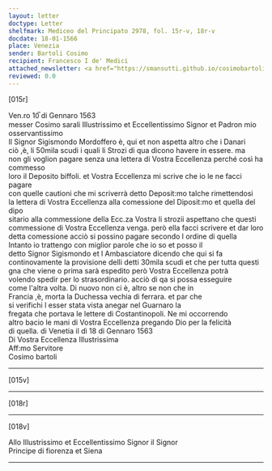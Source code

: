 ```yaml
---
layout: letter
doctype: Letter
shelfmark: Mediceo del Principato 2978, fol. 15r-v, 18r-v
docdate: 18-01-1566
place: Venezia
sender: Bartoli Cosimo
recipient: Francesco I de' Medici
attached_newsletter: <a href="https://smansutti.github.io/cosimobartoli/texts/3079_104/">3079_104</a>
reviewed: 0.0
---
```


[015r]  
  
  
Ven.ro 10̅ di Gennaro 1563  
messer Cosimo sarali Illustrissimo et Eccellentissimo Signor et Padron mio osservantissimo  
Il Signor Sigismondo Mordoffero è, qui et non aspetta altro che i Danari  
ciò ,è, li 50mila scudi i quali li Strozi di qua dicono havere in essere. ma  
non gli voglion pagare senza una lettera di Vostra Eccellenza perché così ha commesso  
loro il Deposito biffoli. et Vostra Eccellenza mi scrive che io le ne facci pagare  
con quelle cautioni che mi scriverrà detto Deposit:mo talche rimettendosi  
la lettera di Vostra Eccellenza alla comessione del Diposit:mo et quella del dipo  
sitario alla commessione della Ecc.za Vostra li strozii aspettano che questi  
commessione di Vostra Eccellenza venga. però ella facci scrivere et dar loro  
detta comessione acciò si possino pagare secondo l ordine di quella  
Intanto io trattengo con miglior parole che io so et posso il  
detto Signor Sigismondo et l Ambasciatore dicendo che qui si fa  
continovamente la provisione delli detti 30mila scudi et che per tutta questi  
gna che viene o prima sarà espedito però Vostra Eccellenza potrà  
volendo spedir per lo strasordinario. acciò di qa si possa esseguire  
come l'altra volta. Di nuovo non ci è, altro se non che in  
Francia ,è, morta la Duchessa vechia di ferrara. et par che  
si verifichi l esser stata vista anegar nel Guarnaro la  
fregata che portava le lettere di Costantinopoli. Ne mi occorrendo  
altro bacio le mani di Vostra Eccellenza pregando Dio per la felicità  
di quella. di Venetia il dì 18 di Gennaro 1563  
Di Vostra Eccellenza Illustrissima  
Aff:mo Servitore  
Cosimo bartoli  
  
---  

[015v]  
  
  
  
---  

[018r]  
  
  
  
---  

[018v]  
  
  
Allo Illustrissimo et Eccellentissimo Signor il Signor  
Principe di fiorenza et Siena  
  
---  

